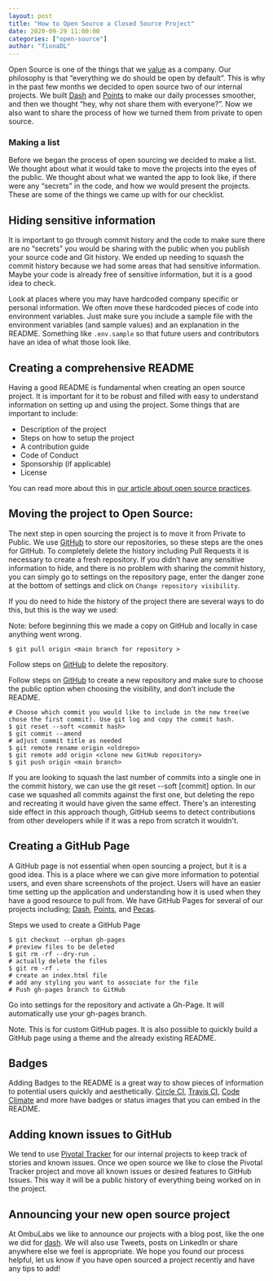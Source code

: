 ```yaml
---
layout: post
title: "How to Open Source a Closed Source Project"
date: 2020-09-29 11:00:00
categories: ["open-source"]
author: "fionaDL"
---
```


Open Source is one of the things that we [value]( https://www.ombulabs.com/blog/values/our-values.html) as a company. Our philosophy is that “everything we do should be open by default”. This is why in the past few months we decided to open source two of our internal projects. We built [Dash](https://github.com/fastruby/dash) and [Points](https://github.com/fastruby/points) to make our daily processes smoother, and then we thought “hey, why not share them with everyone?”.
Now we also want to share the process of how we turned them from private to open source.

<!--more-->

### Making a list

Before we began the process of open sourcing we decided to make a list. We thought about what it would take to move the projects into the eyes of the public. We thought about what we wanted the app to look like, if there were any “secrets” in the code, and how we would present the projects. These are some of the things we came up with for our checklist.

## Hiding sensitive information

It is important to go through commit history and the code to make sure there are no “secrets” you would be sharing with the public when you publish your source code and Git history. We ended up needing to squash the commit history because we had some areas that had sensitive information. Maybe your code is already free of sensitive information, but it is a good idea to check.

Look at places where you may have hardcoded company specific or personal information. We often move these hardcoded pieces of code into environment variables. Just make sure you include a sample file with the environment variables (and sample values) and an explanation in the README. Something like `.env.sample` so that future users and contributors have an idea of what those look like.

## Creating a comprehensive README

Having a good README is fundamental when creating an open source project. It is important for it to be robust and filled with easy to understand information on setting up and using the project. Some things that are important to include:

- Description of the project
- Steps on how to setup the project
- A contribution guide
- Code of Conduct
- Sponsorship (if applicable)
- License

You can read more about this in [our article about open source practices](https://www.fastruby.io/blog/open-source/ombulabs-open-source-guidelines.html).

## Moving the project to Open Source:

The next step in open sourcing the project is to move it from Private to Public. We use [GitHub](https://github.com/) to store our repositories, so these steps are the ones for GitHub.
To completely delete the history including Pull Requests it is necessary to create a fresh repository. If you didn’t have any sensitive information to hide, and there is no problem with sharing the commit history, you can simply go to settings on the repository page, enter the danger zone at the bottom of settings and click on `Change repository visibility`.

If you do need to hide the history of the project there are several ways to do this, but this is the way we used:

Note: before beginning this we made a copy on GitHub and locally in case anything went wrong.
```
$ git pull origin <main branch for repository >
```
Follow steps on [GitHub](https://docs.github.com/en/enterprise/2.17/user/github/administering-a-repository/deleting-a-repository) to delete the repository.

Follow steps on [GitHub](https://docs.github.com/en/github/getting-started-with-github/create-a-repo) to create a new repository and make sure to choose the public option when choosing the visibility, and don’t include the README.
```
# Choose which commit you would like to include in the new tree(we chose the first commit). Use git log and copy the commit hash.
$ git reset --soft <commit hash>
$ git commit --amend
# adjust commit title as needed
$ git remote rename origin <oldrepo>
$ git remote add origin <clone new GitHub repository>
$ git push origin <main branch>
```
If you are looking to squash the last number of commits into a single one in the commit history, we can use the git reset --soft [commit] option. In our case we squashed all commits against the first one, but deleting the repo and recreating it would have given the same effect. There's an interesting side effect in this approach though, GitHub seems to detect contributions from other developers while if it was a repo from scratch it wouldn't.

## Creating a GitHub Page
A GitHub page is not essential when open sourcing a project, but it is a good idea. This is a place where we can give more information to potential users, and even share screenshots of the project. Users will have an easier time setting up the application and understanding how it is used when they have a good resource to pull from. We have GitHub Pages for several of our projects including; [Dash](https://fastruby.github.io/dash/), [Points](https://fastruby.github.io/points/), and [Pecas](https://fastruby.github.io/pecas/).

Steps we used to create a GitHub Page
```
$ git checkout --orphan gh-pages
# preview files to be deleted
$ git rm -rf --dry-run .
# actually delete the files
$ git rm -rf .
# create an index.html file
# add any styling you want to associate for the file
# Push gh-pages branch to GitHub
```
Go into settings for the repository and activate a Gh-Page. It will automatically use your gh-pages branch.

Note. This is for custom GitHub pages. It is also possible to quickly build a GitHub page using a theme and the already existing README.

## Badges
Adding Badges to the README is a great way to show pieces of information to potential users quickly and aesthetically. [Circle CI](https://circleci.com/docs/2.0/status-badges/), [Travis CI](https://docs.travis-ci.com/user/status-images/), [Code Climate](https://codeclimate.com/github/codeclimate/codeclimate/badges/) and more have badges or status images that you can embed in the README.

## Adding known issues to GitHub

We tend to use [Pivotal Tracker](https://www.pivotaltracker.com/) for our internal projects to keep track of stories and known issues. Once we open source we like to close the Pivotal Tracker project and move all known issues or desired features to GitHub Issues. This way it will be a public history of everything being worked on in the project.

## Announcing your new open source project
At OmbuLabs we like to announce our projects with a blog post, like the one we did for [dash](https://www.ombulabs.com/blog/open-source/introducing-dash.html). We will also use Tweets, posts on LinkedIn or share anywhere else we feel is appropriate.
We hope you found our process helpful, let us know if you have open sourced a project recently and have any tips to add!
